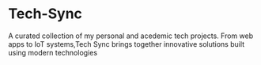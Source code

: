 # Tech-Sync
A curated collection of my personal and acedemic tech projects. From web apps to IoT systems,Tech Sync brings together innovative solutions built using modern technologies
